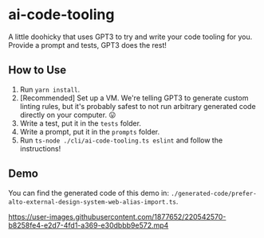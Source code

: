 # ai-code-tooling
A little doohicky that uses GPT3 to try and write your code tooling for you. Provide a prompt and tests, GPT3 does the rest!

## How to Use
1. Run `yarn install`.
2. [Recommended] Set up a VM. We're telling GPT3 to generate custom linting rules, but it's probably safest to not run arbitrary generated code directly on your computer. 😛
3. Write a test, put it in the `tests` folder.
4. Write a prompt, put it in the `prompts` folder.
5. Run `ts-node ./cli/ai-code-tooling.ts eslint` and follow the instructions!

## Demo
You can find the generated code of this demo in: `./generated-code/prefer-alto-external-design-system-web-alias-import.ts`.

https://user-images.githubusercontent.com/1877652/220542570-b8258fe4-e2d7-4fd1-a369-e30dbbb9e572.mp4

